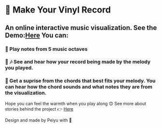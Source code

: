 # :musical_score: Make Your Vinyl Record
## An online interactive music visualization. See the Demo:<a href=" https://vinyl-record-maker.web.app/">Here</a>  You can:
### :musical_keyboard: Play notes from 5 music octaves 
### :art: :notes: See and hear how your record being made by the melody you played. 
### :wind_chime: Get a suprise from the chords that best fits your melody. You can hear how the chord sounds and what notes they are from the visualization.

Hope you can feel the warmth when you play along :blush:
See more about stories behind the project :point_right: <a href="https://www.peiyuhyu.com/2020/10/19/i-design-a-music-visualization/">Here</a> 

Design and made by Peiyu with :heartbeat:

